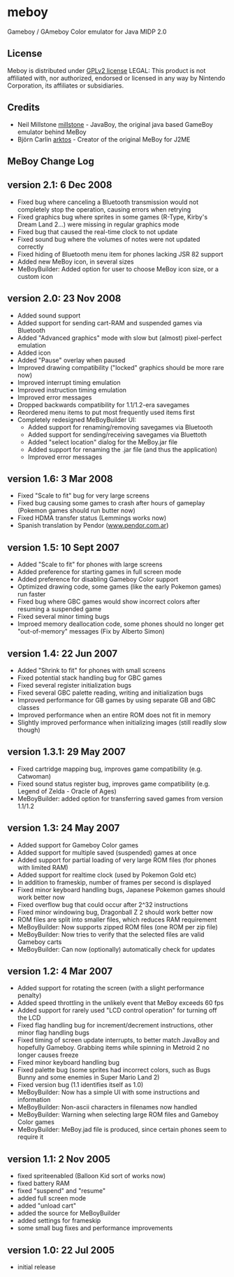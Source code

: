 # meboy
Gameboy / GAmeboy Color emulator for Java MIDP 2.0

License
-
Meboy is distributed under [GPLv2 license](https://github.com/chijure/meboy/blob/master/LICENSE)
LEGAL: This product is not affiliated with, nor authorized, endorsed or licensed in any way by Nintendo Corporation, its affiliates or subsidiaries.

Credits
-
* Neil Millstone [millstone] - JavaBoy, the original java based GameBoy emulator behind MeBoy
* Björn Carlin [arktos] - Creator of the original MeBoy for J2ME

MeBoy Change Log
-

version 2.1: 6 Dec 2008
-

* Fixed bug where canceling a Bluetooth transmission would not completely stop the operation, causing errors when retrying
* Fixed graphics bug where sprites in some games (R-Type, Kirby's Dream Land 2...) were missing in regular graphics mode
* Fixed bug that caused the real-time clock to not update
* Fixed sound bug where the volumes of notes were not updated correctly
* Fixed hiding of Bluetooth menu item for phones lacking JSR 82 support
* Added new MeBoy icon, in several sizes
* MeBoyBuilder: Added option for user to choose MeBoy icon size, or a custom icon

version 2.0: 23 Nov 2008
-

* Added sound support
* Added support for sending cart-RAM and suspended games via Bluetooth
* Added "Advanced graphics" mode with slow but (almost) pixel-perfect emulation
* Added icon
* Added "Pause" overlay when paused
* Improved drawing compatibility ("locked" graphics should be more rare now)
* Improved interrupt timing emulation
* Improved instruction timing emulation
* Improved error messages
* Dropped backwards compatibility for 1.1/1.2-era savegames
* Reordered menu items to put most frequently used items first
* Completely redesigned MeBoyBuilder UI:
    * Added support for renaming/removing savegames via Bluetooth
    * Added support for sending/receiving savegames via Bluettoth
    * Added "select location" dialog for the MeBoy.jar file
    * Added support for renaming the .jar file (and thus the application)
    * Improved error messages

version 1.6: 3 Mar 2008
-

* Fixed "Scale to fit" bug for very large screens
* Fixed bug causing some games to crash after hours of gameplay (Pokemon games should run butter now)
* Fixed HDMA transfer status (Lemmings works now)
* Spanish translation by Pendor (www.pendor.com.ar)

version 1.5: 10 Sept 2007
-

* Added "Scale to fit" for phones with large screens
* Added preference for starting games in full screen mode
* Added preference for disabling Gameboy Color support
* Optimized drawing code, some games (like the early Pokemon games) run faster
* Fixed bug where GBC games would show incorrect colors after resuming a suspended game
* Fixed several minor timing bugs
* Improed memory deallocation code, some phones should no longer get "out-of-memory" messages (Fix by Alberto Simon)

version 1.4: 22 Jun 2007
-

* Added "Shrink to fit" for phones with small screens
* Fixed potential stack handling bug for GBC games
* Fixed several register initialization bugs
* Fixed several GBC palette reading, writing and initialization bugs
* Improved performance for GB games by using separate GB and GBC classes
* Improved performance when an entire ROM does not fit in memory
* Slightly improved performance when initializing images (still readlly slow though)

version 1.3.1: 29 May 2007
-

* Fixed cartridge mapping bug, improves game compatibility (e.g. Catwoman)
* Fixed sound status register bug, improves game compatibility (e.g. Legend of Zelda - Oracle of Ages)
* MeBoyBuilder: added option for transferring saved games from version 1.1/1.2

version 1.3: 24 May 2007
-

* Added support for Gameboy Color games
* Added support for multiple saved (suspended) games at once
* Added support for partial loading of very large ROM files (for phones with
  limited RAM)
* Added support for realtime clock (used by Pokemon Gold etc)
* In addition to frameskip, number of frames per second is displayed
* Fixed minor keyboard handling bugs, Japanese Pokemon games should work better
  now
* Fixed overflow bug that could occur after 2^32 instructions
* Fixed minor windowing bug, Dragonball Z 2 should work better now
* ROM files are split into smaller files, which reduces RAM requirement
* MeBoyBuilder: Now supports zipped ROM files (one ROM per zip file)
* MeBoyBuilder: Now tries to verify that the selected files are valid Gameboy
  carts
* MeBoyBuilder: Can now (optionally) automatically check for updates

version 1.2: 4 Mar 2007
-
* Added support for rotating the screen (with a slight performance penalty)
* Added speed throttling in the unlikely event that MeBoy exceeds 60 fps
* Added support for rarely used "LCD control operation" for turning off the LCD
* Fixed flag handling bug for increment/decrement instructions, other minor
  flag handling bugs
* Fixed timing of screen update interrupts, to better match JavaBoy and
  hopefully Gameboy. Grabbing items while spinning in Metroid 2 no longer
  causes freeze
* Fixed minor keyboard handling bug
* Fixed palette bug (some sprites had incorrect colors, such as Bugs Bunny and
  some enemies in Super Mario Land 2)
* Fixed version bug (1.1 identifies itself as 1.0)
* MeBoyBuilder: Now has a simple UI with some instructions and information
* MeBoyBuilder: Non-ascii characters in filenames now handled
* MeBoyBuilder: Warning when selecting large ROM files and Gameboy Color games
* MeBoyBuilder: MeBoy.jad file is produced, since certain phones seem to
  require it

version 1.1: 2 Nov 2005
-

* fixed spriteenabled (Balloon Kid sort of works now)
* fixed battery RAM
* fixed "suspend" and "resume"
* added full screen mode
* added "unload cart"
* added the source for MeBoyBuilder
* added settings for frameskip
* some small bug fixes and performance improvements


version 1.0: 22 Jul 2005
-

* initial release



[millstone]:
http://www.millstone.demon.co.uk/download/javaboy/

[arktos]: http://arktos.se/meboy

